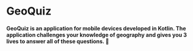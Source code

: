 # GeoQuiz
#### GeoQuiz is an application for mobile devices developed in Kotlin. The application challenges your knowledge of geography and gives you 3 lives to answer all of these questions. :iphone:
